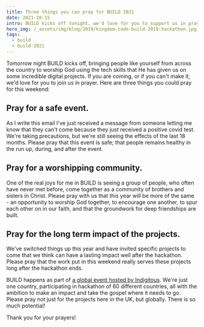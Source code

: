 ```yaml
---
title: Three things you can pray for BUILD 2021
date: 2021-10-15
intro: BUILD kicks off tonight, we'd love for you to support us in prayer over the weekend…
hero_img: /_assets/img/blog/2019/kingdom-code-build-2019-hackathon.jpg
tags:
  - build
  - build-2021
---
```


Tomorrow night BUILD kicks off, bringing people like yourself from across the country to worship God using the tech skills that He has given us on some incredible digital projects. If you are coming, or if you can't make it, we'd love for you to join us in prayer. Here are three things you could pray for this weekend:

## Pray for a safe event.

As I write this email I've just received a message from someone letting me know that they can't come because they just received a positive covid test. We're taking precautions, but we're still seeing the effects of the last 18 months. Please pray that this event is safe; that people remains healthy in the run up, during, and after the event.

## Pray for a worshipping community.

One of the real joys for me in BUILD is seeing a group of people, who often have never met before, come together as a community of brothers and sisters in Christ. Please pray with us that this year will be more of the same - an opportunity to worship God together, to encourage one another, to spur each other on in our faith, and that the groundwork for deep friendships are built.

## Pray for the long term impact of the projects.

We've switched things up this year and have invited specific projects to come that we think can have a lasting impact well after the hackathon. Please pray that the work put in this weekend really serves these projects long after the hackathon ends.

BUILD happens as part of [a global event hosted by Indigitous](https://indigitous.org). We're just one country, participating in hackathon of 60 different countries, all with the ambition to make an impact and take the gospel where it needs to go. Please pray not just for the projects here in the UK, but globally. There is so much potential!

Thank you for your prayers!
